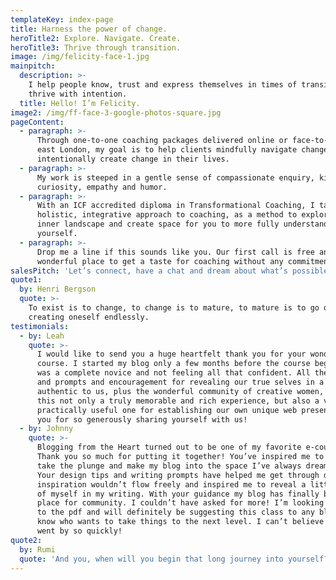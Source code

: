 ```yaml
---
templateKey: index-page
title: Harness the power of change.
heroTitle2: Explore. Navigate. Create.
heroTitle3: Thrive through transition.
image: /img/felicity-face-1.jpg
mainpitch:
  description: >-
    I help people know, trust and express themselves in times of transition to
    thrive with intention.
  title: Hello! I’m Felicity.
image2: /img/ff-face-3-google-photos-square.jpg
pageContent:
  - paragraph: >-
      Through one-to-one coaching packages delivered online or face-to-face in
      east London, my goal is to help clients mindfully navigate change or
      intentionally create change in their lives.
  - paragraph: >-
      My work is steeped in a gentle sense of compassionate enquiry, kind
      curiosity, empathy and humor.
  - paragraph: >-
      With an ICF accredited diploma in Transformational Coaching, I take a
      holistic, integrative approach to coaching, as a method to explore your
      inner landscape and create space for you to more fully understand
      yourself.
  - paragraph: >-
      Drop me a line if this sounds like you. Our first call is free and a
      wonderful place to get a taste for coaching without any commitment.
salesPitch: 'Let’s connect, have a chat and dream about what’s possible.'
quote1:
  by: Henri Bergson
  quote: >-
    To exist is to change, to change is to mature, to mature is to go on
    creating oneself endlessly.
testimonials:
  - by: Leah
    quote: >-
      I would like to send you a huge heartfelt thank you for your wonderful
      course. I started my blog only a few months before the course began so I
      was a complete novice and not feeling all that confident. All the ideas
      and prompts and encouragement for revealing our true selves in a voice
      authentic to us, plus the wonderful community of creative women, have made
      this not only a truly memorable and rich experience, but also a very
      practically useful one for establishing our own unique web presence. Thank
      you for so generously sharing yourself with us!
  - by: Johnny
    quote: >-
      Blogging from the Heart turned out to be one of my favorite e-courses.
      Thank you so much for putting it together! You’ve inspired me to finally
      take the plunge and make my blog into the space I’ve always dreamed of.
      Your design tips and writing prompts have helped me get through days where
      inspiration wouldn’t flow freely and inspired me to reveal a little more
      of myself in my writing. With your guidance my blog has finally become a
      place for community. I couldn’t have asked for more! I’m looking forward
      to the pdf and will definitely be suggesting this class to any blogger I
      know who wants to take things to the next level. I can’t believe it all
      went by so quickly!
quote2:
  by: Rumi
  quote: 'And you, when will you begin that long journey into yourself?'
---
```


